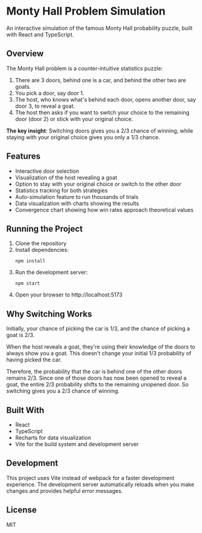 # Monty Hall Problem Simulation

An interactive simulation of the famous Monty Hall probability puzzle, built with React and TypeScript.

## Overview

The Monty Hall problem is a counter-intuitive statistics puzzle:

1. There are 3 doors, behind one is a car, and behind the other two are goats.
2. You pick a door, say door 1.
3. The host, who knows what's behind each door, opens another door, say door 3, to reveal a goat.
4. The host then asks if you want to switch your choice to the remaining door (door 2) or stick with your original choice.

**The key insight**: Switching doors gives you a 2/3 chance of winning, while staying with your original choice gives you only a 1/3 chance.

## Features

- Interactive door selection
- Visualization of the host revealing a goat
- Option to stay with your original choice or switch to the other door
- Statistics tracking for both strategies
- Auto-simulation feature to run thousands of trials
- Data visualization with charts showing the results
- Convergence chart showing how win rates approach theoretical values

## Running the Project

1. Clone the repository
2. Install dependencies:
   ```
   npm install
   ```
3. Run the development server:
   ```
   npm start
   ```
4. Open your browser to http://localhost:5173

## Why Switching Works

Initially, your chance of picking the car is 1/3, and the chance of picking a goat is 2/3.

When the host reveals a goat, they're using their knowledge of the doors to always show you a goat. This doesn't change your initial 1/3 probability of having picked the car.

Therefore, the probability that the car is behind one of the other doors remains 2/3. Since one of those doors has now been opened to reveal a goat, the entire 2/3 probability shifts to the remaining unopened door. So switching gives you a 2/3 chance of winning.

## Built With

- React
- TypeScript
- Recharts for data visualization
- Vite for the build system and development server

## Development

This project uses Vite instead of webpack for a faster development experience. The development server automatically reloads when you make changes and provides helpful error messages.

## License

MIT